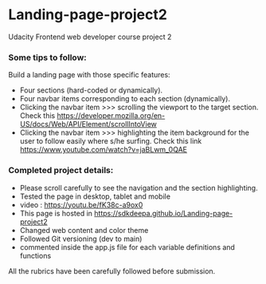 # Landing-page-project2
Udacity Frontend web developer course project 2 

### Some tips to follow:

Build a landing page with those specific features:

- Four sections (hard-coded or dynamically).
- Four navbar items corresponding to each section (dynamically).
- Clicking the navbar item >>> scrolling the viewport to the target section. Check this https://developer.mozilla.org/en-US/docs/Web/API/Element/scrollIntoView
- Clicking the navbar item >>> highlighting the item background for the user to follow easily where s/he surfing. Check this link https://www.youtube.com/watch?v=jaBLwm_0QAE


### Completed project details: 
- Please scroll carefully to see the navigation and the section highlighting.  
- Tested the page in desktop, tablet and mobile 
- video : https://youtu.be/fK38c-a9ox0
- This page is hosted in https://sdkdeepa.github.io/Landing-page-project2
- Changed web content  and color theme
- Followed Git versioning (dev to main)
- commented inside the app.js file for each variable definitions and functions

All the rubrics have been carefully followed before submission.